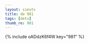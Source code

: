 ```yaml
--- 
layout: sieutv
title: de 981
tags: [detv]
thumb_re: 981
---
```

{% include oADdzK6f4W key="981" %} 
